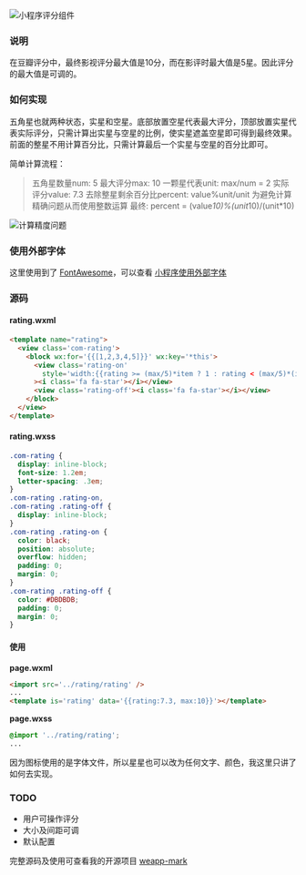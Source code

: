 
![小程序评分组件](http://upload-images.jianshu.io/upload_images/3762216-f09f5b490abcd954.jpg)

### 说明
在豆瓣评分中，最终影视评分最大值是10分，而在影评时最大值是5星。因此评分的最大值是可调的。

### 如何实现
五角星也就两种状态，实星和空星。底部放置空星代表最大评分，顶部放置实星代表实际评分，只需计算出实星与空星的比例，使实星遮盖空星即可得到最终效果。前面的整星不用计算百分比，只需计算最后一个实星与空星的百分比即可。

简单计算流程：
> 五角星数量num: 5
> 最大评分max: 10
> 一颗星代表unit: max/num = 2
> 实际评分value: 7.3
> 去除整星剩余百分比percent: value%unit/unit
> 为避免计算精确问题从而使用整数运算
> 最终: percent = (value*10)%(unit*10)/(unit*10)

![计算精度问题](http://upload-images.jianshu.io/upload_images/3762216-c9d30d25207ee000.png?imageMogr2/auto-orient/strip%7CimageView2/2/w/1240)

### 使用外部字体
这里使用到了 [FontAwesome](http://fontawesome.io/icons/)，可以查看 [小程序使用外部字体](./小程序使用外部字体.md)

### 源码

#### rating.wxml
```html
<template name="rating">
  <view class='com-rating'>
    <block wx:for='{{[1,2,3,4,5]}}' wx:key='*this'>
      <view class='rating-on' 
        style='width:{{rating >= (max/5)*item ? 1 : rating < (max/5)*(item-1) ? 0 : (rating*10)%(max/5*10)/(max/5*10)}}em'
      ><i class='fa fa-star'></i></view>
      <view class='rating-off'><i class='fa fa-star'></i></view>
    </block>
  </view>
</template>
```

#### rating.wxss
```css
.com-rating {
  display: inline-block;
  font-size: 1.2em;
  letter-spacing: .3em;
}
.com-rating .rating-on,
.com-rating .rating-off {
  display: inline-block;
}
.com-rating .rating-on {
  color: black;
  position: absolute;
  overflow: hidden;
  padding: 0;
  margin: 0;
}
.com-rating .rating-off {
  color: #DBDBDB;
  padding: 0;
  margin: 0;
}
```

#### 使用
**page.wxml**
```html
<import src='../rating/rating' />
...
<template is='rating' data='{{rating:7.3, max:10}}'></template>
```
**page.wxss**
```css
@import '../rating/rating';
...
```

因为图标使用的是字体文件，所以星星也可以改为任何文字、颜色，我这里只讲了如何去实现。

### TODO
 - 用户可操作评分
 - 大小及间距可调
 - 默认配置

完整源码及使用可查看我的开源项目 [weapp-mark](https://github.com/Hongye567/weapp-mark)
